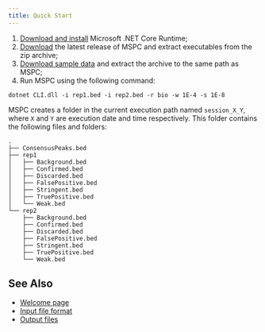 ```yaml
---
title: Quick Start
---
```


1. [Download and install](https://www.microsoft.com/net/download) Microsoft .NET Core Runtime;
2. [Download](https://github.com/Genometric/MSPC/releases) the latest release of MSPC and extract executables from the zip archive;
3. [Download sample data](https://github.com/Genometric/MSPC/raw/dev/Downloads/demo_data.zip) and extract the archive to the same path as MSPC;
4. Run MSPC using the following command:

```shell
dotnet CLI.dll -i rep1.bed -i rep2.bed -r bio -w 1E-4 -s 1E-8
```

MSPC creates a folder in the current execution path named `session_X_Y`, where `X` and `Y` are execution date and time respectively. This folder contains the following files and folders:

```shell
.
├── ConsensusPeaks.bed
├── rep1
│   ├── Background.bed
│   ├── Confirmed.bed
│   ├── Discarded.bed
│   ├── FalsePositive.bed
│   ├── Stringent.bed
│   ├── TruePositive.bed
│   └── Weak.bed
└── rep2
    ├── Background.bed
    ├── Confirmed.bed
    ├── Discarded.bed
    ├── FalsePositive.bed
    ├── Stringent.bed
    ├── TruePositive.bed
    └── Weak.bed
```

## See Also

- [Welcome page](welcome.md)
- [Input file format](input.md)
- [Output files](output.md)
